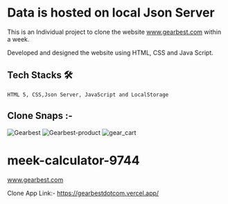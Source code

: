 # Data is hosted on local Json Server

This is an Individual project to clone the website www.gearbest.com within a week.

Developed and designed the website using HTML, CSS and Java Script.

  
  ## Tech Stacks 🛠
    
    HTML 5, CSS,Json Server, JavaScript and LocalStorage
    
  
  ## Clone Snaps :-
  ![Gearbest](https://user-images.githubusercontent.com/103572327/197405238-f80dd2af-ee3d-4b34-b7cb-8ecd0b707800.png)
  ![Gearbest-product](https://user-images.githubusercontent.com/103572327/200151972-0a74b440-d379-40dc-b042-006221883284.png)
![gear_cart](https://user-images.githubusercontent.com/103572327/200151973-43a904df-4615-48e7-9aac-d35c6a3fcf07.png)


# meek-calculator-9744
www.gearbest.com

Clone App Link:- https://gearbestdotcom.vercel.app/

